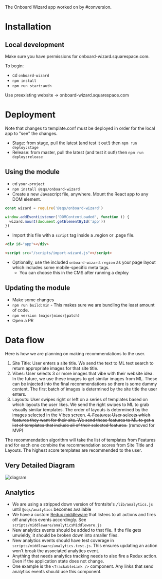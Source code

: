 The Onboard Wizard app worked on by #conversion.

# Installation

## Local development
Make sure you have permissions for onboard-wizard.squarespace.com.

To begin:
* cd `onboard-wizard`
* `npm install`
* `npm run start:auth`

Use preexisting website -> onboard-wizard.squarespace.com

# Deployment

Note that changes to template.conf must be deployed in order for the local app to "see" the changes.

* Stage: from stage, pull the latest (and test it out!) then `npm run deploy:stage`
* Release: from master, pull the latest (and test it out!) then `npm run deploy:release`

## Using the module
* cd `your-project`
* `npm install @sqs/onboard-wizard`
* Create a new Javascript file, anywhere. Mount the React app to any DOM element.
```js
const wizard = require('@sqs/onboard-wizard')

window.addEventListener('DOMContentLoaded', function () {
  wizard.mount(document.getElementById('app'))
})
```

* Import this file with a `script` tag inside a .region or .page file.
```html
<div id="app"></div>

<script src="/scripts/import-wizard.js"></script>
```
* Optionally, use the included `onboard-wizard.region` as your page layout which includes some mobile-specific meta tags.
  * You can choose this in the CMS after running a deploy

## Updating the module
* Make some changes
* `npm run build:min` - This makes sure we are bundling the least amount of code.
* `npm version (major|minor|patch)`
* Open a PR

# Data flow

Here is how we are planning on making recommendations to the user.

1. Site Title: User enters a site title. We send the text to ML text search to return appropriate images for that site title.
2. Vibes: User selects 3 or more images that vibe with their website idea. In the future, we use these images to get similar images from ML. These can be injected into the final recommendations so there is some dummy content. The first batch of images is determined by the site title the user enters.
3. Layouts: User swipes right or left on a series of templates based on which layouts the user likes. We send the right swipes to ML to grab visually similar templates.
The order of layouts is determined by the images selected in the Vibes screen.
~~4. Features: User selects which features they want for their site. We send these features to ML to get a list of templates that include all of their selected features.~~ (removed for MVP)

The recommendation algorithm will take the list of templates from Features and for each one combine the recommendation scores from Site Title and Layouts. The highest score templates are recommended to the user.

## Very Detailed Diagram

![diagram](https://s3.amazonaws.com/sqs.f.cl.ly/items/2G1V2R160D1l1k0Z3H0Y/Screen%20Shot%202018-03-16%20at%201.59.00%20PM.png?X-CloudApp-Visitor-Id=7529ede58e9091373d49d264c9b61e85&v=2bf4a862 "Diagram")

## Analytics
* We are using a stripped down version of frontsite's `/lib/analytics.js` until `@sqs/analytics` becomes available
* We have a custom [Redux middleware](https://redux.js.org/advanced/middleware) that listens to all actions and fires off analytics events accordingly. See `scripts/middleware/analyticsMiddleware.js`
* New analytics events should be added to that file. If the file gets unwieldy, it should be broken down into smaller files.
* New analytics events should have test coverage in `scripts/middleware/analytics.test.js`. This ensures updating an action won't break the associated analytics event.
* Anything that needs analytics tracking needs to also fire a Redux action. Even if the application state does not change.
* One example is the `<TrackableLink />` component. Any links that send analytics events should use this component.
